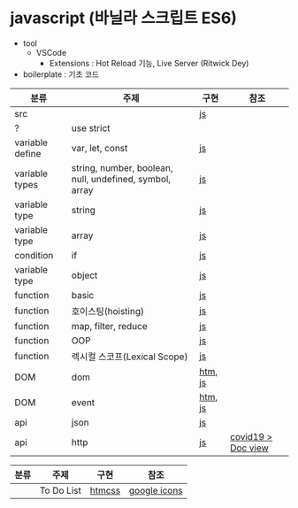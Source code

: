 # javascript (바닐라 스크립트 ES6)
+ tool
    - VSCode 
        - Extensions : Hot Reload 기능, Live Server (Ritwick Dey) 
+ boilerplate : 기초 코드

|분류|주제|구현|참조|
|--|--|--|--|
|src||[js](./prints.js)||
|?|use strict|||
|variable define|var, let, const|[js](./variables/variable_type.js)||
|variable types|string, number, boolean, null, undefined, symbol, array|[js](./variables/variable_type.js)||
|variable type|string|[js](./variables/strings.js)||
|variable type|array|[js](./variables/arrays.js)||
|condition|if|[js](./conditioins.js)||
|variable type|object|[js](./variables/objects.js)||
|function|basic|[js](./functions/functions.js)||
|function|호이스팅(hoisting)|[js](./functions/functions.js)||
|function|map, filter, reduce|[js](./functions/map_filter_reduce.js)||
|function|OOP|[js](./functions/OOP.js)||
|function|렉시컬 스코프(Lexical Scope)|[js](./functions/functions.js)||
|DOM|dom|[htm](./dom.html), [js](./DOM/doms.js)||
|DOM|event|[htm](./dom.html), [js](./DOM/events.js)||
|api|json|[js](./apis/jsons.js)||
|api|http|[js](./apis/apis.js)|[covid19 > Doc view](https://covid19api.com/)|

|분류|주제|구현|참조|
|--|--|--|--|
||To Do List|[htm](./todo_list.html)[css](./css/style_01.css)|[google icons](https://fonts.google.com/icons)|
